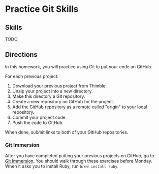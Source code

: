 # Practice Git Skills

## Skills

TODO

## Directions

In this homework, you will practice using Git to put your code on GitHub.

For each previous project:

1. Download your previous project from Thimble.
1. Unzip your project into a new directory.
1. Make this directory a Git repository.
1. Create a new repository on GitHub for the project.
1. Add the GitHub repository as a remote called "origin" to your local repository.
1. Commit your project code.
1. Push the code to GitHub.

When done, submit links to both of your GitHub repositories.

### Git Immersion

After you have completed putting your previous projects on GitHub, go to [Git Immersion](http://gitimmersion.com/). You should walk through these exercises before Monday. When it asks you to install Ruby, run `brew install ruby`.
